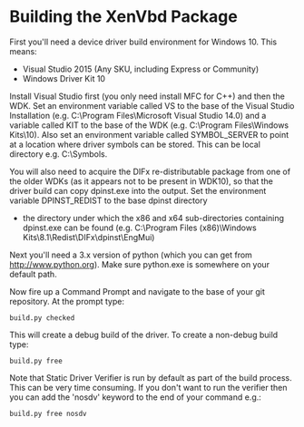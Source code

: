 Building the XenVbd Package
===========================

First you'll need a device driver build environment for Windows 10.
This means:

*   Visual Studio 2015 (Any SKU, including Express or Community)
*   Windows Driver Kit 10

Install Visual Studio first (you only need install MFC for C++) and then
the WDK. Set an environment variable called VS to the base of the Visual
Studio Installation (e.g. C:\Program Files\Microsoft Visual Studio 14.0) and
a variable called KIT to the base of the WDK
(e.g. C:\Program Files\Windows Kits\10). Also set an environment variable
called SYMBOL\_SERVER to point at a location where driver symbols can be
stored. This can be local directory e.g. C:\Symbols.

You will also need to acquire the DIFx re-distributable package from one
of the older WDKs (as it appears not to be present in WDK10), so that the
driver build can copy dpinst.exe into the output.
Set the environment variable DPINST_REDIST to the base dpinst directory
- the directory under which the x86 and x64 sub-directories containing
dpinst.exe can be found
(e.g. C:\Program Files (x86)\Windows Kits\8.1\Redist\DIFx\dpinst\EngMui)

Next you'll need a 3.x version of python (which you can get from
http://www.python.org). Make sure python.exe is somewhere on your default
path.

Now fire up a Command Prompt and navigate to the base of your git repository.
At the prompt type:

    build.py checked

This will create a debug build of the driver. To create a non-debug build
type:

    build.py free

Note that Static Driver Verifier is run by default as part of the build
process. This can be very time consuming. If you don't want to run the
verifier then you can add the 'nosdv' keyword to the end of your command
e.g.:

    build.py free nosdv
